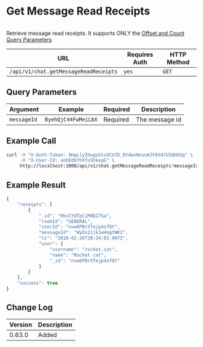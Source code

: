 # Get Message Read Receipts

<figure><img src="../../../../../.gitbook/assets/enterprise.jpg" alt=""><figcaption></figcaption></figure>

Retrieve message read receipts. It supports ONLY the [Offset and Count Query Parameters](../other-important-endpoints/offset-and-count-and-sort-info.md)

| URL                                   | Requires Auth | HTTP Method |
| ------------------------------------- | ------------- | ----------- |
| `/api/v1/chat.getMessageReadReceipts` | `yes`         | `GET`       |

## Query Parameters

| Argument    | Example             | Required | Description    |
| ----------- | ------------------- | -------- | -------------- |
| `messageId` | `ByehQjC44FwMeiLbX` | Required | The message id |

## Example Call

```bash
curl -H "X-Auth-Token: 9HqLlyZOugoStsXCUfD_0YdwnNnunAJF8V47U3QHXSq" \
     -H "X-User-Id: aobEdbYhXfu5hkeqG" \
     http://localhost:3000/api/v1/chat.getMessageReadReceipts?messageId=ByehQjC44FwMeiLbX
```

## Example Result

```javascript
{
    "receipts": [
        {
            "_id": "HksCYdTpCiM9DZ7Sa",
            "roomId": "GENERAL",
            "userId": "nvw6PBrXTejp4sfQt",
            "messageId": "WyDsZzjk2wHogtWK2",
            "ts": "2018-02-26T20:34:03.907Z",
            "user": {
                "username": "rocket.cat",
                "name": "Rocket cat",
                "_id": "nvw6PBrXTejp4sfQt"
            }
        }
    ],
    "success": true
}
```

## Change Log

| Version | Description |
| ------- | ----------- |
| 0.63.0  | Added       |
